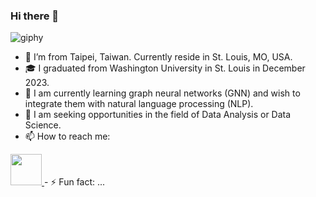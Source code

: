 ### Hi there 👋
![giphy](https://github.com/Amanda-L/Amanda-L/assets/52643725/c955bbe7-195e-434c-93e0-f2bb56d2d266)

- :house_with_garden: I’m from Taipei, Taiwan. Currently reside in St. Louis, MO, USA.
- :mortar_board: I graduated from Washington University in St. Louis in December 2023.
- 🌱 I am currently learning graph neural networks (GNN) and wish to integrate them with natural language processing (NLP).
- 🤔 I am seeking opportunities in the field of Data Analysis or Data Science.
- 📫 How to reach me: 
<a href="https://www.linkedin.com/in/pei-yu-huang-10702/">
    <img height="50" src="https://cdn2.iconfinder.com/data/icons/social-icon-3/512/social_style_3_in-306.png"/>
</a>
- ⚡ Fun fact: ...

  

